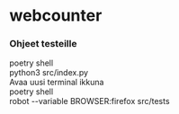 # webcounter
### Ohjeet testeille
poetry shell  
python3 src/index.py  
Avaa uusi terminal ikkuna  
poetry shell  
robot --variable BROWSER:firefox src/tests
